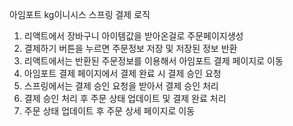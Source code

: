 아임포트 kg이니시스 스프링 결제 로직

1. 리액트에서 장바구니 아이템값을 받아온걸로 주문페이지생성
2. 결제하기 버튼을 누르면 주문정보 저장 및 저장된 정보 반환
3. 리액트에서는 반환된 주문정보를 이용해서 아임포트 결제 페이지로 이동
4. 아임포트 결제 페이지에서 결제 완료 시 결제 승인 요청
5. 스프링에서는 결제 승인 요청을 받아서 결제 승인 처리
6. 결제 승인 처리 후 주문 상태 업데이트 및 결제 완료 처리
7. 주문 상태 업데이트 후 주문 상세 페이지로 이동


